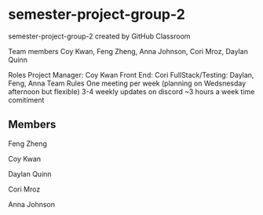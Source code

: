 # semester-project-group-2
semester-project-group-2 created by GitHub Classroom

Team members
  Coy Kwan, Feng Zheng, Anna Johnson, Cori Mroz, Daylan Quinn
  
Roles
  Project Manager: Coy Kwan
  Front End: Cori 
  FullStack/Testing: Daylan, Feng, Anna
Team Rules
  One meeting per week (planning on Wedsnesday afternoon but flexible)
  3-4 weekly updates on discord 
  ~3 hours a week time comitiment
  
## Members

  Feng Zheng
  
  Coy Kwan

  Daylan Quinn
  
  Cori Mroz
  
  Anna Johnson

